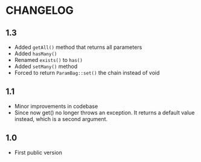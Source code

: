 CHANGELOG
=========

1.3
---

 * Added `getAll()` method that returns all parameters
 * Added `hasMany()`
 * Renamed `exists()` to `has()`
 * Added `setMany()` method
 * Forced to return `ParamBag::set()` the chain instead of void

1.1
---

 * Minor improvements in codebase 
 * Since now get() no longer throws an exception. It returns a default value instead, which is a second argument.

1.0
---

 * First public version